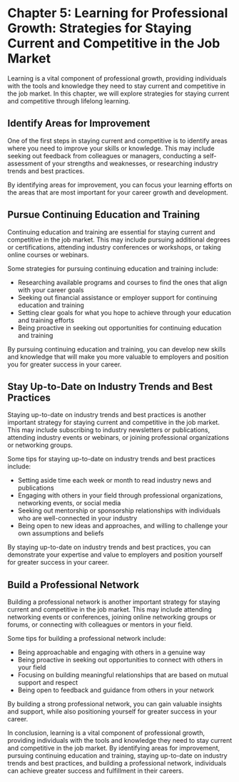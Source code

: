Chapter 5: Learning for Professional Growth: Strategies for Staying Current and Competitive in the Job Market
=============================================================================================================

Learning is a vital component of professional growth, providing individuals with the tools and knowledge they need to stay current and competitive in the job market. In this chapter, we will explore strategies for staying current and competitive through lifelong learning.

Identify Areas for Improvement
------------------------------

One of the first steps in staying current and competitive is to identify areas where you need to improve your skills or knowledge. This may include seeking out feedback from colleagues or managers, conducting a self-assessment of your strengths and weaknesses, or researching industry trends and best practices.

By identifying areas for improvement, you can focus your learning efforts on the areas that are most important for your career growth and development.

Pursue Continuing Education and Training
----------------------------------------

Continuing education and training are essential for staying current and competitive in the job market. This may include pursuing additional degrees or certifications, attending industry conferences or workshops, or taking online courses or webinars.

Some strategies for pursuing continuing education and training include:

* Researching available programs and courses to find the ones that align with your career goals
* Seeking out financial assistance or employer support for continuing education and training
* Setting clear goals for what you hope to achieve through your education and training efforts
* Being proactive in seeking out opportunities for continuing education and training

By pursuing continuing education and training, you can develop new skills and knowledge that will make you more valuable to employers and position you for greater success in your career.

Stay Up-to-Date on Industry Trends and Best Practices
-----------------------------------------------------

Staying up-to-date on industry trends and best practices is another important strategy for staying current and competitive in the job market. This may include subscribing to industry newsletters or publications, attending industry events or webinars, or joining professional organizations or networking groups.

Some tips for staying up-to-date on industry trends and best practices include:

* Setting aside time each week or month to read industry news and publications
* Engaging with others in your field through professional organizations, networking events, or social media
* Seeking out mentorship or sponsorship relationships with individuals who are well-connected in your industry
* Being open to new ideas and approaches, and willing to challenge your own assumptions and beliefs

By staying up-to-date on industry trends and best practices, you can demonstrate your expertise and value to employers and position yourself for greater success in your career.

Build a Professional Network
----------------------------

Building a professional network is another important strategy for staying current and competitive in the job market. This may include attending networking events or conferences, joining online networking groups or forums, or connecting with colleagues or mentors in your field.

Some tips for building a professional network include:

* Being approachable and engaging with others in a genuine way
* Being proactive in seeking out opportunities to connect with others in your field
* Focusing on building meaningful relationships that are based on mutual support and respect
* Being open to feedback and guidance from others in your network

By building a strong professional network, you can gain valuable insights and support, while also positioning yourself for greater success in your career.

In conclusion, learning is a vital component of professional growth, providing individuals with the tools and knowledge they need to stay current and competitive in the job market. By identifying areas for improvement, pursuing continuing education and training, staying up-to-date on industry trends and best practices, and building a professional network, individuals can achieve greater success and fulfillment in their careers.
